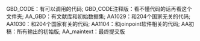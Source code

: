 GBD_CODE：有可以调用的代码;
GBD_CODE注释版：看不懂代码的话再看这个文件夹;
AA_GBD：有文献库和初始数据集;
AA1029：和204个国家无关的代码;
AA1030：和204个国家有关的代码;
AA1104：和joinpoint软件相关的代码;
AA初稿：所有输出的初始版;
AA_maintext：最终提交版
